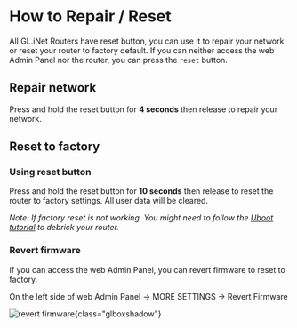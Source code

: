 # How to Repair / Reset

All GL.iNet Routers have reset button, you can use it to repair your network or reset your router to factory default. If you can neither access the web Admin Panel nor the router, you can press the `reset` button.

## Repair network

Press and hold the reset button for **4 seconds** then release to repair your network.

## Reset to factory

### Using reset button

Press and hold the reset button for **10 seconds** then release to reset the router to factory settings. All user data will be cleared.

*Note: If factory reset is not working. You might need to follow the [Uboot tutorial](debrick.md) to debrick your router.*

### Revert firmware

If you can access the web Admin Panel, you can revert firmware to reset to factory.

On the left side of web Admin Panel -> MORE SETTINGS -> Revert Firmware

![revert firmware](https://static.gl-inet.com/docs/en/3/setup/share/more_settings/revert_firmware.png){class="glboxshadow"}
